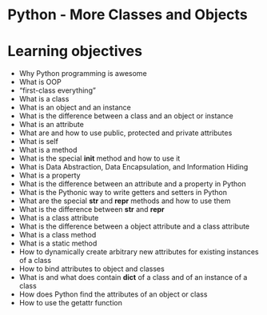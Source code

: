 #  Python - More Classes and Objects
#  Learning objectives

*   Why Python programming is awesome
*   What is OOP
*  “first-class everything”
*   What is a class
*   What is an object and an instance
*   What is the difference between a class and an object or instance
*   What is an attribute
*   What are and how to use public, protected and private attributes
*   What is self
*   What is a method
*   What is the special __init__ method and how to use it
*   What is Data Abstraction, Data Encapsulation, and Information Hiding
*   What is a property
*   What is the difference between an attribute and a property in Python
*   What is the Pythonic way to write getters and setters in Python
*   What are the special __str__ and __repr__ methods and how to use them
*   What is the difference between __str__ and __repr__
*   What is a class attribute
*   What is the difference between a object attribute and a class attribute
*   What is a class method
*   What is a static method
*   How to dynamically create arbitrary new attributes for existing instances of a class
*   How to bind attributes to object and classes
*   What is and what does contain __dict__ of a class and of an instance of a class
*   How does Python find the attributes of an object or class
*   How to use the getattr function

